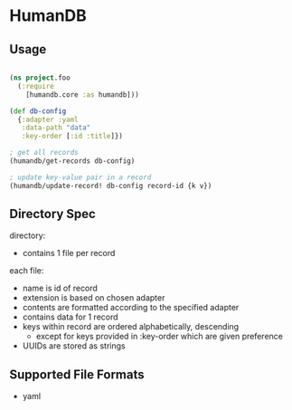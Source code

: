 # HumanDB


## Usage

```clojure

(ns project.foo
  (:require
    [humandb.core :as humandb]))

(def db-config
  {:adapter :yaml
   :data-path "data"
   :key-order [:id :title]})

; get all records
(humandb/get-records db-config)

; update key-value pair in a record
(humandb/update-record! db-config record-id {k v}) 

```

## Directory Spec

directory:

- contains 1 file per record

each file:

- name is id of record
- extension is based on chosen adapter
- contents are formatted according to the specified adapter
- contains data for 1 record
- keys within record are ordered alphabetically, descending
  - except for keys provided in :key-order which are given preference
- UUIDs are stored as strings


## Supported File Formats

 - yaml
